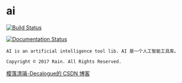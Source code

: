 # ai

[![Build Status](https://secure.travis-ci.org/Decalogue/ai.png)](http://travis-ci.org/Decalogue/ai)

[![Documentation Status](https://readthedocs.org/projects/ai-cn/badge/?version=latest)](http://ai-cn.readthedocs.io/zh_CN/latest/?badge=latest)

`AI is an artificial intelligence tool lib. AI 是一个人工智能工具库。`

`Copyright © 2017 Rain. All Rights Reserved. `

[樱落清璃-Decalogue的 CSDN 博客](https://www.decalogue.cn)

